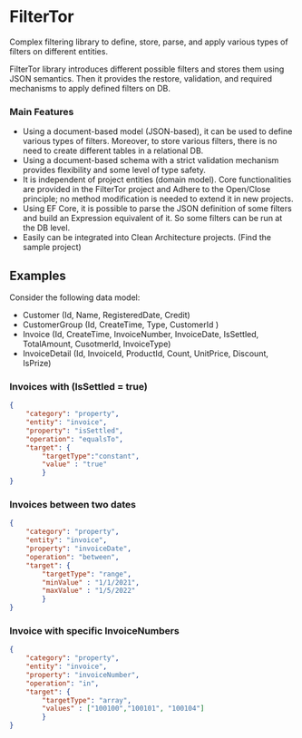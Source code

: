 # FilterTor
Complex filtering library to define, store, parse, and apply various types of filters on different entities.  
 
FilterTor library introduces different possible filters and stores them using JSON semantics. Then it provides the restore, validation, and required mechanisms to apply defined filters on DB.  

### Main Features

- Using a document-based model (JSON-based), it can be used to define various types of filters. Moreover, to store various filters, there is no need to create different tables in a relational DB.
- Using a document-based schema with a strict validation mechanism provides flexibility and some level of type safety.
- It is independent of project entities (domain model). Core functionalities are provided in the FilterTor project and Adhere to the Open/Close principle; no method modification is needed to extend it in new projects.
- Using EF Core, it is possible to parse the JSON definition of some filters and build an Expression equivalent of it. So some filters can be run at the DB level.
- Easily can be integrated into Clean Architecture projects. (Find the sample project)

## Examples

Consider the following data model:

- Customer (Id, Name, RegisteredDate, Credit)
- CustomerGroup (Id, CreateTime, Type, CustomerId )
- Invoice (Id, CreateTime, InvoiceNumber, InvoiceDate, IsSettled, TotalAmount, CusotmerId, InvoiceType)
- InvoiceDetail (Id, InvoiceId, ProductId, Count, UnitPrice, Discount, IsPrize) 

### Invoices with (IsSettled = true)
```json
{
    "category": "property",
    "entity": "invoice",
    "property": "isSettled",
    "operation": "equalsTo",
    "target": {
        "targetType":"constant",
        "value" : "true" 
        }
}
```

### Invoices between two dates
```json
{
    "category": "property",
    "entity": "invoice",
    "property": "invoiceDate",
    "operation": "between",
    "target": {
        "targetType": "range",
        "minValue" : "1/1/2021",
        "maxValue" : "1/5/2022" 
        }
}
```
### Invoice with specific InvoiceNumbers

```json
{
    "category": "property",
    "entity": "invoice",
    "property": "invoiceNumber",
    "operation": "in",
    "target": {
        "targetType": "array",
        "values" : ["100100","100101", "100104"]
        }
}
```
